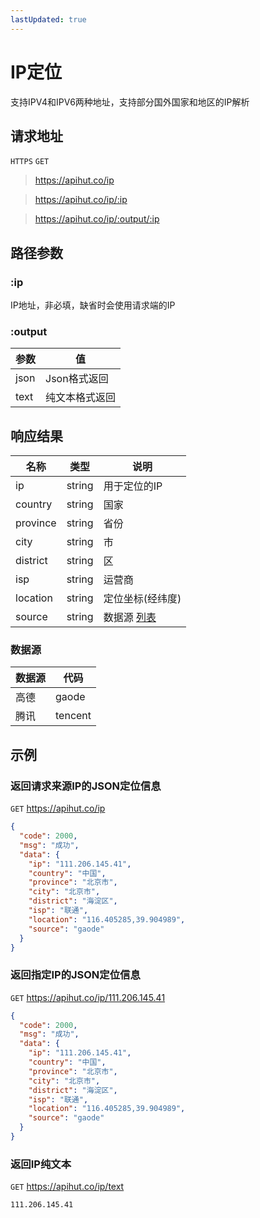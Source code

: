 ```yaml
---
lastUpdated: true
---
```


# IP定位

支持IPV4和IPV6两种地址，支持部分国外国家和地区的IP解析

## 请求地址

`HTTPS` `GET`

> https://apihut.co/ip

> https://apihut.co/ip/:ip

> https://apihut.co/ip/:output/:ip

## 路径参数

### :ip

IP地址，非必填，缺省时会使用请求端的IP

### :output

| 参数   | 值        |
|------|----------|
| json | Json格式返回 |
| text | 纯文本格式返回  |

## 响应结果

| 名称       | 类型     | 说明             |
|----------|--------|----------------|
| ip       | string | 用于定位的IP        |
| country  | string | 国家             |
| province | string | 省份             |
| city     | string | 市              |
| district | string | 区              |
| isp      | string | 运营商            |
| location | string | 定位坐标(经纬度)      |
| source   | string | 数据源 [列表](#数据源) |

### 数据源

| 数据源 | 代码      |
|-----|---------|
| 高德  | gaode   |
| 腾讯  | tencent |

## 示例

### 返回请求来源IP的JSON定位信息

`GET` https://apihut.co/ip

```json
{
  "code": 2000,
  "msg": "成功",
  "data": {
    "ip": "111.206.145.41",
    "country": "中国",
    "province": "北京市",
    "city": "北京市",
    "district": "海淀区",
    "isp": "联通",
    "location": "116.405285,39.904989",
    "source": "gaode"
  }
}
```

### 返回指定IP的JSON定位信息

`GET` https://apihut.co/ip/111.206.145.41

```json
{
  "code": 2000,
  "msg": "成功",
  "data": {
    "ip": "111.206.145.41",
    "country": "中国",
    "province": "北京市",
    "city": "北京市",
    "district": "海淀区",
    "isp": "联通",
    "location": "116.405285,39.904989",
    "source": "gaode"
  }
}
```

### 返回IP纯文本

`GET` https://apihut.co/ip/text

```
111.206.145.41
```

